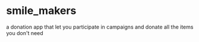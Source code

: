 # smile_makers
 a donation app that let you participate in campaigns and donate all the items you don't need
